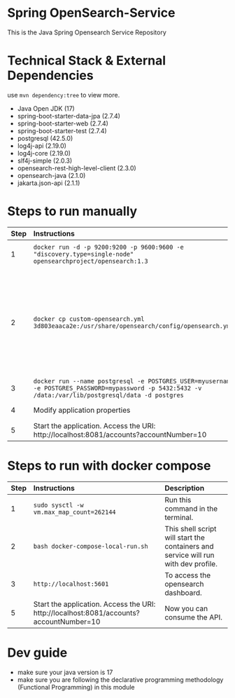 # Spring OpenSearch-Service
This is the Java Spring Opensearch Service Repository

# Technical Stack & External Dependencies
use  `mvn dependency:tree` to view more.
- Java Open JDK (17)
- spring-boot-starter-data-jpa (2.7.4)
- spring-boot-starter-web (2.7.4)
- spring-boot-starter-test (2.7.4)
- postgresql (42.5.0)
- log4j-api (2.19.0)
- log4j-core (2.19.0)
- slf4j-simple (2.0.3)
- opensearch-rest-high-level-client (2.3.0)
- opensearch-java (2.1.0)
- jakarta.json-api (2.1.1)

# Steps to run manually
| Step  | Instructions                                                                                                                                          | Description                                                                                               |
| ----- |:------------------------------------------------------------------------------------------------------------------------------------------------------|:--------------------------------------------------------------------------------------------------------- |
| 1     | `docker run -d -p 9200:9200 -p 9600:9600 -e "discovery.type=single-node" opensearchproject/opensearch:1.3`                                            | Spin up an OpenSearch container locally. Default UN: "admin" & PWD: "admin". |
| 2     | `docker cp custom-opensearch.yml 3d803eaaca2e:/usr/share/opensearch/config/opensearch.yml`                                                            | Create a custom OpenSearch config file disabling the following three lines only. We do this to disable security. Then run the given command with the container Id. Entries in the custom config file should be "network.host: 0.0.0.0", "node.max_local_storage_nodes: 3", "plugins.security.disabled: true". Finally restart the container |
| 3     | `docker run --name postgresql -e POSTGRES_USER=myusername -e POSTGRES_PASSWORD=mypassword -p 5432:5432 -v /data:/var/lib/postgresql/data -d postgres` | Spin up a postgres container.
| 4     | Modify application properties                                                                                                                         | Need to change the postgres and OpenSearch URIs.|
| 5     | Start the application. Access the URI: http://localhost:8081/accounts?accountNumber=10                                                                | Now you can consume the API. |

# Steps to run with docker compose
| Step  | Instructions                                                                           | Description                                                                        |
| ----- |:---------------------------------------------------------------------------------------|:-----------------------------------------------------------------------------------|
| 1     | `sudo sysctl -w vm.max_map_count=262144`                                               | Run this command in the terminal.                                                  |
| 2     | `bash docker-compose-local-run.sh`                                                     | This shell script will start the containers and service will run with dev profile. |
| 3     | `http://localhost:5601`                                                                | To access the opensearch dashboard.                                                |
| 5     | Start the application. Access the URI: http://localhost:8081/accounts?accountNumber=10 | Now you can consume the API.                                                       |

# Dev guide
- make sure your java version is 17
- make sure you are following the declarative programming methodology (Functional Programming) in this module
